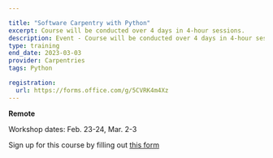 ```yaml
---

title: "Software Carpentry with Python"
excerpt: Course will be conducted over 4 days in 4-hour sessions.   
description: Event - Course will be conducted over 4 days in 4-hour sessions.   
type: training
end_date: 2023-03-03
provider: Carpentries
tags: Python

registration: 
  url: https://forms.office.com/g/5CVRK4m4Xz
---
```


**Remote**   

Workshop dates: Feb. 23-24, Mar. 2-3

Sign up for this course by filling out [this form](https://forms.office.com/g/5CVRK4m4Xz)
